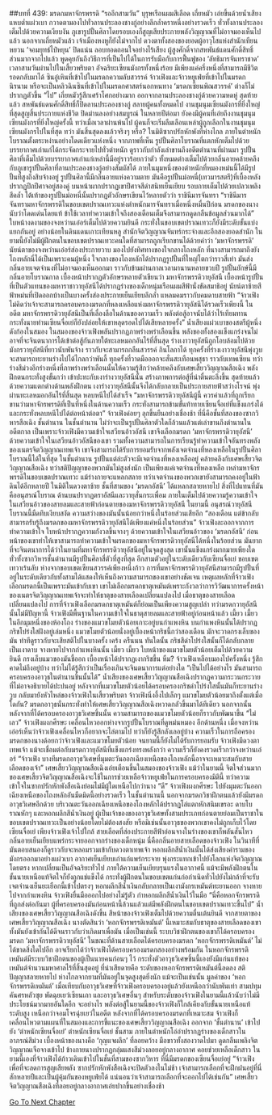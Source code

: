##บทที่ 439: มรดกมหาจักรพรรดิ
“รออีกสามวัน”
บุรุษเรือนผมสีเลือด เถี่ยหมัว เอ่ยขึ้นด้วยน้ำเสียงแหบต่ำแผ่วเบา กวาดตามองไปทั่วลานประลองชางกู่อย่างลึกล้ำคราหนึ่งอย่างรวดเร็ว
ทั่วทั้งลานประลองเต็มไปด้วยความเงียบงัน ภูเขารูปปั้นศิลาโดยรอบเองก็สูญเสียประกายพลังวิญญาณที่ไม่อาจมองเห็นไปแล้ว
นอกจากเถี่ยหมัวแล้ว เจ้าเมืองหงหูก็ยังไม่จากไป
ดวงตาทั้งสองของยอดผู้อาวุโสแห่งสำนักเทียนหยวน ‘จอมยุทธ์ไป๋หยุน’ ปิดแน่น ลอบทอดถอนใจอย่างไร้เสียง
ผู้สูงศักดิ์จากสหพันธ์แดนศักดิ์สิทธิ์ส่วนมากจากไปแล้ว พูดคุยกันถึงวิธีการที่เป็นไปได้ในการรับมือกับการฟื้นฟูของ ‘ลัทธิมารจันทราชาด’
เวลาสามวันผ่านไปในเสี้ยวพริบตา
อัจฉริยะเซียนมังกรทั้งหนึ่งร้อย มีเพียงแค่ครึ่งหนึ่งที่สามารถมีชีวิตรอดกลับมาได้
ซินอู๋เหินที่เข้าไปในมรดกความลับสวรรค์ จ้าวเฟิงและจ้าวหยูเฟ่ยที่เข้าไปในมรดกนิรนาม หรือจะเป็นหลิวฉินซินที่เข้าไปในมรดกศาสตร์นอกหนทาง ‘มรดกเซียนพิณสวรรค์’ ต่างก็ไม่ปรากฏตัวขึ้น
“ไป”
เถี่ยหมัวรู้สึกเศร้าโศกอย่างมาก ออกจากลานประลองชางกู่ด้วยความหดหู่
สุดท้ายแล้ว สหพันธ์แดนศักดิ์สิทธิ์ก็ปิดลานประลองชางกู่ สลายผู้คนทั้งหมดไป
งานชุมนุมเซียนมังกรที่ยิ่งใหญ่ที่สุดสูญสิ้นประกายแห่งชีวิต ปิดม่านลงอย่างสมบูรณ์
ในหลายปีต่อมา ยังคงมีผู้คนที่เอ่ยถึงงานชุมนุมเซียนมังกรที่ยิ่งใหญ่ครั้งนี้ ทว่าเมื่อเวลาผ่านพ้นไป ผู้คนก็จะเริ่มลืมเลือนเหล่าผู้ถูกเลือกในงานชุมนุมเซียนมังกรไปในที่สุด
ทว่า มันสิ้นสุดลงแล้วจริงๆ หรือ?
ในมิติซากปรักหักพังที่ห่างไกล ภายในตำหนักโบราณตั้งตระหง่านอย่างโดดเดียวแห่งหนึ่ง
จากภาพที่เห็น รูปปั้นศิลาโบราณที่แตกหักเต็มไปด้วยบรรยากาศเก่าแก่ได้กระจัดกระจายไปทั่วตำหนัก ดูราวกับกำลังเล่าขานถึงอดีตตำนานที่ผ่านมา
รูปปั้นศิลาที่เต็มไปด้วยบรรยากาศเก่าแก่เหล่านี้มีอยู่ราวร้อยกว่าตัว ทั้งหมดต่างเต็มไปด้วยกลิ่นอายคล้ายคลึงกับภูเขารูปปั้นศิลาที่ลานประลองชางกู่อย่างสัมผัสได้
ภายในมุมหนึ่งของตำหนักที่หมองหม่นนี้ได้มีรูปปั้นที่สูงถึงสิบจ้างอยู่
รูปปั้นศิลานี้มีกลิ่นอายแห่งความตาย มันคือรูปปั้นม่อหนี่(เทวมารสตรี)ที่เบื้องหลังปรากฏปีกปีศาจอยู่สองคู่ บนหน้าผากปรากฏเขาปีศาจสีดำสนิทเย็นเยียบ รอบกายเต็มไปด้วยเปลวเพลิงสีคล้ำ
ใต้เท้าของรูปปั้นม่อหนี่นั้นปรากฏตัวอักษรเขียนไว้หลายตัวว่า ราชินีมารจันทรา
“ราชินีมารจันทรามหาจักรพรรดิในขอบเขตปราณเทวะแห่งตำหนักมารจันทราเมื่อหนึ่งหมื่นปีก่อน มรดกของนางนับว่าโดดเด่นโดยแท้ ข้าใช้เวลาทำความเข้าใจถึงสองเดือนเต็มจึงสามารถดูดกลืนข้อมูลส่วนมากได้”
ใบหน้างดงามของจงหว่านเอ๋อร์เต็มไปด้วยความยินดี
กระทั่งในขอบเขตปราณเทวะก็ยังมีระดับขั้นแบ่งแยกกันอยู่
อย่างน้อยในดินแดนเกาะเทียนหลู สำนักจิตวิญญาณจันทร์กระจ่างและอีกสองยอดสำนัก ในยามนี้ยังไม่มีผู้ฝึกตนในขอบเขตปราณเทวะคนใดที่สามารถถูกเรียกขานได้ด้วยคำว่า ‘มหาจักรพรรดิ’
นัยน์ตาของจงหว่านเอ๋อร์ส่องประกายวาบ มองไปยังทิศทางของใจกลางโถงหลัก
ที่นางสามารถมาถึงยังโถงหลักนี่ได้เป็นเพราะคนผู้หนึ่ง
ใจกลางของโถงหลักได้ปรากฏรูปปั้นที่ใหญ่โตกว่าราวสี่เท่า มันส่งกลิ่นอายเจตจำนงที่ไม่อาจมองเห็นออกมา ราวกับข้ามผ่านกาลเวลามานานหลายขวบปี
รูปปั้นยักษ์นี้มีกลิ่นอายโบราณกาล เบื้องหน้าปรากฏตัวอักษรหลายตัวเขียนว่า มหาจักรพรรดิวายุอัสนี
เบื้องหน้ารูปปั้นที่เป็นตัวแทนของมหาราชาวายุอัสนีได้ปรากฏร่างของเด็กหนุ่มเรือนผมสีฟ้านั่งขัดสมาธิอยู่ นัยน์ตาซ้ายสีฟ้าหม่นที่เปิดออกบ้างเป็นบางครั้งส่องประกายเย็นเยียบลึกล้ำ แหลมคมราวกับคมดาบสายฟ้า
“จ้าวเฟิง ไม่คิดว่าเจ้าจะสามารถครอบครองมรดกที่หลงเหลือแห่งมหาจักรพรรดิวายุอัสนีได้รวดเร็วเพียงนี้ ในอดีต มหาจักรพรรดิวายุอัสนีเป็นที่เลื่องลือในด้านของความเร็ว พลังต่อสู้อาจนับได้ว่าไร้เทียมทาน กระทั่งนายท่านเซียนจื่อเย่ก็ยังปล่อยให้เขาหลุดรอดไปได้เสียหลายครั้ง”
น้ำเสียงแผ่วเบาของสตรีผู้หนึ่งดังก้องในสมอง
ในสมองของจ้าวเฟิงพลันปรากฏภาพร่างพร่าเลือนขึ้น พลังของทั้งสองแข็งแกร่งจนไม่อาจที่จะจินตนาการได้เข้าต่อสู้กันภายใต้ทะเลหมอกอันไร้ที่สิ้นสุด
ร่างเงาวายุอัสนีถูกโอบล้อมไปด้วยมังกรวายุอัสนีที่ยาวนับพันจ้าง ราวกับจะสามารถกลืนสวรรค์ กินโลกาได้
ทุกครั้งที่ร่างเงาวายุอัสนีพุ่งวูบจะสามารถทะยานร่างไปได้ไกลกว่าพันลี้ ทุกครั้งที่วาดมือออกจะสั่นสะเทือนพสุธา ราวกับเทพเซียน
ทว่าร่างสีม่วงอีกร่างหนึ่งที่ภาพร่างพร่าเลือนนั้นให้ความรู้สึกว่าคล้ายคลึงกับเศษเสี้ยววิญญาณสือเฉิง พลังฝึกตนกระทั่งสูงขั้นกว่า เข้าปะทะกับเงาร่างวายุอัสนีนั้น สร้างภาพการต่อสู้ที่น่าตื่นตะลึงขึ้น
สุดท้ายแล้ว
ด้วยความแตกต่างด้านพลังฝึกตน เงาร่างวายุอัสนีนั้นจึงได้กลับกลายเป็นประกายสายฟ้าสว่างโรจน์ พุ่งผ่านทะเลหมอกอันไร้ที่สิ้นสุด หลบหนีไปได้สำเร็จ
“มหาจักรพรรดิวายุอัสนีผู้นี้ ควรค่าแล้วที่ถูกเรียกขานว่ามหาจักรพรรดิที่เป็นที่หนึ่งในด้านความเร็ว กระทั่งสามารถข้ามขั้นท้าทายเซียนจื่อเย่ที่แข็งแกร่งได้ และกระทั่งหลบหนีไปได้ต่อหน้าต่อตา”
จ้าวเฟิงค่อยๆ ลุกขึ้นยืนอย่างเชื่องช้า
ที่นี่คือชั้นที่สองของซากวิหารสือเฉิง ชั้นตำนาน
ในชั้นตำนาน ไม่ว่าจะเป็นรูปปั้นศิลาตัวใดก็ล้วนแล้วแต่เล่าขานถึงตำนานในอดีตกาล
เป็นเพราะจ้าวเฟิงมีความเข้าใจเสวียนอ้าวอัสนี เขาจึงเลือกมรดก ‘มหาจักรพรรดิวายุอัสนี’ ด้วยความเข้าใจในเสวียนอ้าวอัสนีของเขา รวมทั้งความสามารถในการเรียนรู้ทำความเข้าใจอันทรงพลังของเนตรจิตวิญญาณเทพเจ้า เขาจึงสามารถได้รับการยอมรับจากพลังเจตจำนงที่หลงเหลือในรูปปั้นศิลาโบราณนี้ได้ในที่สุด
ในชั้นตำนาน รูปปั้นแต่ล่ะตัวจะมีเจตจำนงที่หลงเหลืออยู่ คล้ายคลึงกับเศษเสี้ยวจิตวิญญาณสือเฉิง ทว่าสติปัญญาของพวกมันไม่สูงส่งนัก เป็นเพียงแค่เจตจำนงที่หลงเหลือ
เหล่ามหาจักรพรรดิในขอบเขตปราณเทวะ แม้ร่างกายจะแหลกสลาย ทว่าเจตจำนงของพวกเขายังสามารถคงอยู่ในฟ้าดินได้อีกหลายปี
ในมิติในดวงตาซ้าย ชั้นที่สามของ ‘มรดกอัสนี’ ได้แหลกสลายหายไป
สิ่งที่ไปแทนที่มันคืออนุสรณ์โบราณ ด้านบนปรากฏตราอัสนีและวายุสั่นกระเพื่อม ภายในเต็มไปด้วยความรู้ความเข้าใจในเสวียนอ้าวของสายลมและสายฟ้าก่อนตายของมหาจักรพรรดิวายุอัสนี
ในยามนี้
อนุสรณ์วายุอัสนีโบราณนี้มืดทึบเงียบสงัด ความสว่างของมันนั้นน้อยกว่าหนึ่งในร้อยส่วนเสียอีก
“สองเดือน แต่ข้ากลับสามารถรับรู้ถึงมรดกของมหาจักรพรรดิวายุอัสนีได้เพียงแค่หนึ่งในร้อยส่วน”
จ้าวเฟิงละออกจากการทำความเข้าใจ ใบหน้าปรากฏความกังวลขึ้นจางๆ
ด้วยความเข้าใจในเสวียนอ้าวของ ‘มรดกอัสนี’ ก่อนหน้าของเขาทำให้เขาสามารถทำความเข้าใจมรดกของมหาจักรพรรดิวายุอัสนีได้หนึ่งในร้อยส่วน
มันยากที่จะจินตนาการได้ว่าในยามที่มหาจักรพรรดิวายุอัสนีอยู่ในจุดสูงสุด เขานั้นแข็งแกร่งมากมายเพียงใด
ทั่วทั้งซากวิหารชั้นตำนานมีรูปปั้นศิลาสี่ตัวที่สูงที่สุด อีกสามตัวอยู่ในระดับเดียวกับเซียนจื่อเย่ ขอบเขตเทวาเร้นลับ ห่างจากขอบเขตเซียนสวรรค์เพียงหนึ่งก้าว
การที่มหาจักรพรรดิวายุอัสนีสามารถมีรูปปั้นที่อยู่ในระดับเดียวกับทั้งสามได้แสดงให้เห็นถึงความสามารถของเขาอย่างชัดเจน
เหตุผลหลักที่จ้าวเฟิงเลือกมรดกนี้เป็นเพราะมันเข้ากับเขา
เขาไม่เลือกมรดกธาตุเหมันต์เพราะกังวลว่าการวิวัฒนาการครั้งหน้าของเนตรจิตวิญญาณเทพเจ้าจะทำให้ธาตุของสายเลือดเปลี่ยนแปลงไป
เมื่อธาตุของสายเลือดเปลี่ยนแปลงไป การที่จ้าวเฟิงเลือกมรดกธาตุเหมันต์ก็ย่อมเป็นเพียงความสูญเปล่า
ทว่ามรดกวายุอัสนีนั้นไม่มีปัญหานี้
จ้าวเฟิงมีพื้นฐานในความเข้าใจในธาตุสายลมและสายฟ้าอยู่ก่อนหน้าแล้ว
เมี้ยว เมี้ยว
ในอีกมุมหนึ่งของห้องโถง ร่างของแมวขโมยตัวน้อยเกาะอยู่บนกำแพงหิน
บนกำแพงหินนั้นได้ปรากฏกริชโปร่งใสฝังอยู่เล่มหนึ่ง
แมวขโมยตัวน้อยนั่งอยู่เบื้องหน้ากริชนี้กว่าสองเดือน มักจะวาดกรงเล็บของมัน ท่าทีดูราวกับจะเสียสติไปในบางครั้ง
เคร้ง ครืนนน
ทันใดนั้น กริชสีดำโปร่งใสนั้นก็ได้กลับกลายเป็นเงาดาบ จางหายไปจากกำแพงหินนั้น
เมี้ยว เมี้ยว
ใบหน้าของแมวขโมยตัวน้อยเต็มไปด้วยความยินดี กรงเล็บแมวของมันชี้ออก เบื้องหน้าได้ปรากฏเงากริชขึ้น
หืม?
จ้าวเฟิงเหลือบมองไปครั้งหนึ่ง รู้สึกคาดไม่ถึงอยู่บ้าง ทว่าไม่ได้รู้สึกว่าเป็นเรื่องเกินจะจินตนาการแต่อย่างใด
“เป็นไปได้อย่างไร มันสามารถครอบครองอาวุธในตำนานชิ้นนั้นได้”
น้ำเสียงของเศษเสี้ยววิญญาณสือเฉิงปรากฏความกระวนกระวายที่ไม่อาจอธิบายได้ปะปนอยู่
หลังจากที่แมวขโมยตัวน้อยได้ครอบครองกริชดำโปร่งใสนั้นมันก็ทะยานร่างวูบ กลับมายังหัวไหล่ของจ้าวเฟิงในเสี้ยวพริบตา
จ้าวเฟิงนิ่งอึ้งไปเล็กๆ แมวขโมยตัวน้อยมาถึงตั้งแต่เมื่อใดกัน? มรดกอาวุธนั่นกระทั่งทำให้เศษเสี้ยววิญญาณสือเฉิงหวาดกลัวขึ้นมาได้ทีเดียว
นอกจากนั้น หลังจากที่ได้ครอบครองอาวุธวิเศษชิ้นนั้น ความสามารถของแมวขโมยตัวน้อยก็ราวกับพัฒนาขึ้น
“ไม่เลว”
จ้าวเฟิงผงกศีรษะ เคลื่อนไหวออกห่างจากรูปปั้นโบราณที่ดูหม่นหมอง
อีกด้านหนึ่ง เมื่อจงหว่านเอ๋อร์เห็นว่าจ้าวเฟิงเคลื่อนไหวก็อยากจะไล่ตามไป ทว่าก็ยังรู้สึกลังเลอยู่บ้าง
ความเร็วในการถือครองมรดกของนางด้อยกว่าจ้าวเฟิงและแมวขโมยตัวน้อย จนยามนี้ก็ยังไม่ได้รับการยอมรับ
จ้าวเฟิงมีดวงตาเทพเจ้า แม้จะเชื่อมต่อกับมรดกวายุอัสนีที่แข็งแกร่งทรงพลังกว่า ความเร็วก็ยังคงรวดเร็วกว่าจงหว่านเอ๋อร์
“จ้าวเฟิง บางทีมรดกอาวุธวิเศษที่มุมตะวันออกเฉียงเหนือของโถงหลักนี้อาจจะเหมาะสมกับสายเลือดของเจ้า”
เศษเสี้ยววิญญาณสือเฉิงเอ่ยเตือนขึ้นในสมองของจ้าวเฟิง
แม้ว่าในยามนี้ จิตใจส่วนมากของเศษเสี้ยวจิตวิญญาณสือเฉิงจะใช้ในการช่วยเหลือจ้าวหยูเฟ่ยในการครอบครองมิตินี้ ทว่าความเข้าใจในซากปรักหักพังสือเฉิงย่อมไม่มีผู้ใดเหนือไปกว่านาง
“ดี”
จ้าวเฟิงผงกศีรษะ ไปยังมุมตะวันออกเฉียงเหนือของโถงหลักอันมืดมิดนี้อย่างรวดเร็ว
ในชั้นตำนานนี้ นอกจากมรดกวิชาฝึกตนแล้วยังมีมรดกอาวุธวิเศษอีกด้วย
บริเวณตะวันออกเฉียงเหนือของโถงหลักได้ปรากฏโล่แตกหักสนิมเขรอะ ดาบโบราณหักๆ และหอกผลึกสีน้ำเงินอยู่
ผู้เป็นเจ้าของของอาวุธวิเศษทั้งสามประเภทก่อนตายย่อมเป็นราชาในขอบเขตปราณเทวะเป็นอย่างน้อยโดยไม่ต้องสงสัย หรือมิเช่นนั้นอาวุธของพวกเขาคงไม่ถูกเก็บไว้โดยเซียนจื่อเย่
เพียงจ้าวเฟิงเจ้าไปใกล้ สายเลือดที่ส่องประกายสีฟ้าอ่อนจางในร่างของเขาก็พลันสั่นไหว กลิ่นอายเย็นเยียบแพร่กระจายออกจากร่างของเด็กหนุ่ม
นี่คือกลิ่นอายสายเลือดของจ้าวเฟิง ในวินาทีที่มันตอบสนองก็ดูราวกับจะหลอมรวมเข้ากับดวงตาเทพเจ้า
หอกผลึกสีน้ำเงินนั้นได้ส่งเสียงคำรามของมังกรออกมาอย่างแผ่วเบา อากาศเย็นเยียบเก่าแก่แพร่กระจาย พุ่งกระแทกเข้าไปยังโลกแห่งจิตวิญญาณโดยตรง
หากเปลี่ยนเป็นอัจฉริยะทั่วไป ภายใต้ความเย็นเยียบรุนแรงในอากาศนี้ แม้จะมีพลังฝึกตนในขั้นนายเหนือแท้จิตใจก็ยังถูกแช่แข็งได้
กระทั่งผู้ฝึกตนในขอบเขตแก่นก่อกำเนิดทั่วไปยังไม่กล้าที่จะรับเจตจำนงเย็นยะเยือกนี้เข้าไปตรงๆ
หอกผลึกสีน้ำเงินกลับกลายเป็นเงามังกรเหมันต์ทะยานออก จางหายไปจากกำแพงหิน
จ้าวเฟิงยื่นมือออกไปอย่างไม่รู้ตัว กำหอกผลึกสีน้ำเงินไว้ในมือ
“นี่คือหอกจักรพรรดิที่ถูกส่งต่อกันมา ผู้ที่ครอบครองมันก่อนหน้านี้ล้วนแล้วแต่มีพลังฝึกตนในขอบเขตปราณเทวะขึ้นไป”
น้ำเสียงของเศษเสี้ยววิญญาณสือเฉิงดังขึ้น
สีหน้าของจ้าวเฟิงเต็มไปด้วยความตื่นเต้นยินดี จากสายตาของเศษเสี้ยววิญญาณสือเฉิง นางตัดสินว่า ‘หอกจักรพรรดิเหมันต์’ นี้เหมาะสมกับธาตุของสายเลือดของเขา ทั้งมันยังเข้ากันได้ดีจนราวกับว่าเกิดมาเพื่อมัน
เมื่อเป็นเช่นนี้
ระบบวิชาฝึกตนของเขาก็ได้ครอบครองมรดก ‘มหาจักรพรรดิวายุอัสนี’ ในขณะที่ด้านสายเลือดได้ครอบครองมรดก ‘หอกจักรพรรดิเหมันต์’ ไม่ได้ขาดสิ่งใดไปอีก
อาจเรียกได้ว่าจ้าวเฟิงได้ครอบครองมรดกสองอย่างพร้อมกัน
ในหอกจักรพรรดิเหมันต์มีระบบวิชาฝึกตนของผู้เป็นนายคนก่อนๆ ไว้ กระทั่งตัวอาวุธวิเศษชิ้นนี้เองยังมีแก่นแท้ของเหมันต์จำนวนมหาศาลไร้ที่สิ้นสุดอยู่
ที่น่าเสียดายคือ ระดับของหอกจักรพรรดิเหมันต์นี้ลดลง สติปัญญาสลายหายไป ห่างไกลจากยามที่มันอยู่ในจุดสูงสุดยิ่งนัก
แม้จะเป็นเช่นนั้น
มูลค่าของ ‘หอกจักรพรรดิเหมันต์’ เมื่อเทียบกับอาวุธวิเศษที่จ้าวเฟิงครอบครองอยู่แล้วยังเหนือกว่านับพันเท่า
สามปทุม คันศรหลัวซุย พัดฉุยเยว่เซียนเถา และอาวุธวิเศษอื่นๆ สำหรับระดับของจ้าวเฟิงในยามนี้แล้วนับว่าไม่มีประโยชน์มากมายอันใดอีก
จะอย่างไร พลังต่อสู้ในยามนี้ของจ้าวเฟิงก็ใกล้เคียงกับขั้นนายเหนือแท้ระดับสูง เหนือกว่าจอมโจรฉุ่ยเยว่ในอดีต
หลังจากที่ได้ครอบครองมรดกที่เหมาะสม จ้าวเฟิงก็เคลื่อนไหวตามแผนที่ในสมองและการชี้แนะของเศษเสี้ยววิญญาณสือเฉิง ออกจาก ‘ชั้นตำนาน’ เข้าไปยัง ‘ตำหนักเซียนจื่อเย่’
ตำหนักเซียนจื่อเย่ ชั้นสาม
ภายในตำหนักโอ่อ่าปรากฏร่างของเด็กสาวในอาภรณ์สีม่วง เบื้องหน้าของนางคือ ‘กุญแจผลึก’ ที่ลอยคว้าง มือขาวทั้งสองวาดไปมา ดูดกลืนเพลิงจิตวิญญาณเจือจางเข้าไป
ข้างกายนางปรากฏกลุ่มแสงสีม่วงลอยอยู่กลางอากาศ คอยช่วยเหลือเด็กสาว
ในยามนี้เองที่จ้าวเฟิงได้ก้าวเดินเข้าไปในชั้นที่สามของซากวิหาร
ที่นี่มีมรดกของเซียนจื่อเย่อยู่
“จ้าวเฟิง เพื่อที่จะลดการสูญเสียพลัง ซากปรักหักพังสือเฉิงจะปิดตัวลงในไม่ช้า เจ้าสามารถเลือกที่จะฝึกฝนอยู่ที่นี่สักหลายปีและเป็นผู้คุ้มกันของหยูเฟ่ยได้ แน่นอนว่าเจ้าสามารถเลือกที่จะออกไปได้เช่นกัน”
เศษเสี้ยวจิตวิญญาณสือเฉิงที่ลอยอยู่กลางอากาศเอ่ยปากขึ้นอย่างเชื่องช้า


[Go To Next Chapter]( ./219.md)